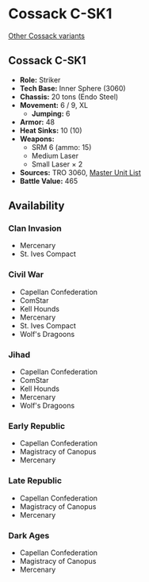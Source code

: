 # Cossack C-SK1

[Other Cossack variants](../cossack.md)

## Cossack C-SK1
- **Role:** Striker
- **Tech Base:** Inner Sphere (3060)
- **Chassis:** 20 tons (Endo Steel)
- **Movement:** 6 / 9, XL
  - **Jumping:** 6
- **Armor:** 48
- **Heat Sinks:** 10 (10)
- **Weapons:**
  - SRM 6 (ammo: 15)
  - Medium Laser
  - Small Laser × 2
- **Sources:** TRO 3060, [Master Unit List](http://masterunitlist.info/Unit/Details/703/cossack-c-sk1)
- **Battle Value:** 465

## Availability

### Clan Invasion
- Mercenary
- St. Ives Compact

### Civil War
- Capellan Confederation
- ComStar
- Kell Hounds
- Mercenary
- St. Ives Compact
- Wolf's Dragoons

### Jihad
- Capellan Confederation
- ComStar
- Kell Hounds
- Mercenary
- Wolf's Dragoons

### Early Republic
- Capellan Confederation
- Magistracy of Canopus
- Mercenary

### Late Republic
- Capellan Confederation
- Magistracy of Canopus
- Mercenary

### Dark Ages
- Capellan Confederation
- Magistracy of Canopus
- Mercenary

